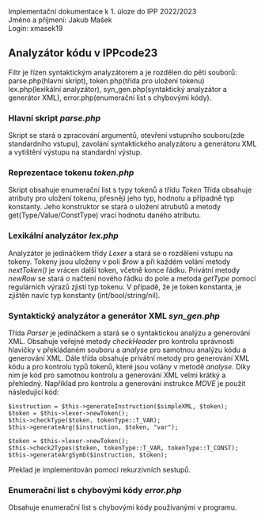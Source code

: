 
Implementační dokumentace k 1. úloze do IPP 2022/2023<br>
Jméno a příjmení: Jakub Mašek<br>
Login: xmasek19
## Analyzátor kódu v IPPcode23
Filtr je řízen syntaktickým analyzátorem a je rozdělen do pěti souborů: parse.php(hlavní skript), token.php(třída pro uložení tokenu) lex.php(lexikální analyzátor), syn_gen.php(syntaktický analyzátor a generátor XML), error.php(enumerační list s chybovými kódy). 
### Hlavní skript *parse.php*
Skript se stará o zpracování argumentů, otevření vstupního souboru(zde standardního vstupu), zavolání syntaktického analyzátoru a generátoru XML a vytištění výstupu na standardní výstup.
### Reprezentace tokenu *token.php*
Skript obsahuje enumerační list s typy tokenů a třídu *Token*
Třída obsahuje atributy pro uložení tokenu, přesněji jeho typ, hodnotu a případně typ konstanty. Jeho konstruktor se stará o uložení atrubutů a metody get(Type/Value/ConstType) vrací hodnotu daného atributu.
### Lexikální analyzátor *lex.php*
Analyzátor je jedináčkem třídy *Lexer* a stará se o rozdělení vstupu na tokeny. Tokeny jsou uloženy v poli *$row* a při každém volání metody *nextToken()* je vrácen další token, včetně konce řádku. Privátní metody *newRow* se stará o načtení nového řádku do pole a metoda *getType* pomocí regulárních výrazů zjistí typ tokenu. V případě, že je token konstanta, je zjištěn navíc typ konstanty (int/bool/string/nil).
### Syntaktický analyzátor a generátor XML *syn_gen.php*
Třída *Parser* je jedináčkem a stará se o syntaktickou analýzu a generování XML. Obsahuje veřejné metody *checkHeader* pro kontrolu správnosti hlavičky v překládaném souboru a *analyse* pro samotnou analýzu kódu a generování XML. Dále třída obsahuje privátní metody pro generování XML kódu a pro kontrolu typů tokenů, které jsou volány v metodě *analyse*. Díky nim je kód pro samotnou kontrolu a generování XML velmi krátký a přehledný. Například pro kontrolu a generování instrukce *MOVE* je použit následující kód:
```
$instruction = $this->generateInstruction($simpleXML, $token);
$token = $this->lexer->newToken();
$this->checkType($token, tokenType::T_VAR);
$this->generateArg($instruction, $token, "var");

$token = $this->lexer->newToken();
$this->check2Types($token, tokenType::T_VAR, tokenType::T_CONST);
$this->generateArgSymb($instruction, $token);
```
Překlad je implementován pomocí rekurzivních sestupů.
### Enumerační list s chybovými kódy *error.php*
Obsahuje enumerační list s chybovými kódy používanými v programu.